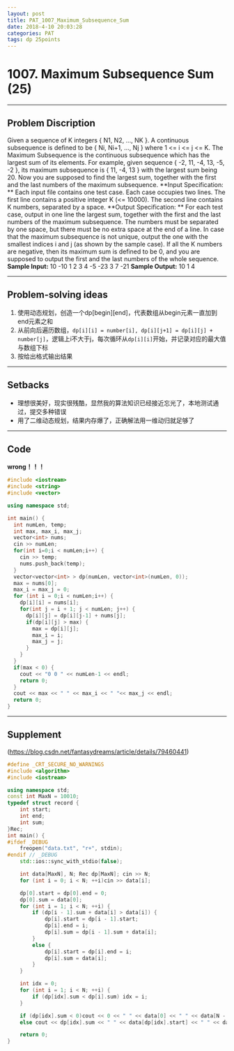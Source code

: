 ```yaml
---
layout: post
title: PAT_1007_Maximum_Subsequence_Sum
date: 2018-4-10 20:03:28
categories: PAT
tags: dp 25points
---
```


# 1007. Maximum Subsequence Sum (25)
*****
## Problem Discription
Given a sequence of K integers { N1, N2, ..., NK }. A continuous subsequence is defined to be { Ni, Ni+1, ..., Nj } where 1 <= i <= j <= K. The Maximum Subsequence is the continuous subsequence which has the largest sum of its elements. For example, given sequence { -2, 11, -4, 13, -5, -2 }, its maximum subsequence is { 11, -4, 13 } with the largest sum being 20.
Now you are supposed to find the largest sum, together with the first and the last numbers of the maximum subsequence. 
**Input Specification: **
Each input file contains one test case. Each case occupies two lines. The first line contains a positive integer K (<= 10000). The second line contains K numbers, separated by a space. 
**Output Specification: **
For each test case, output in one line the largest sum, together with the first and the last numbers of the maximum subsequence. The numbers must be separated by one space, but there must be no extra space at the end of a line. In case that the maximum subsequence is not unique, output the one with the smallest indices i and j (as shown by the sample case). If all the K numbers are negative, then its maximum sum is defined to be 0, and you are supposed to output the first and the last numbers of the whole sequence. 
**Sample Input:**
10
-10 1 2 3 4 -5 -23 3 7 -21
**Sample Output:**
10 1 4
*****
## Problem-solving ideas

1. 使用动态规划，创造一个dp[begin][end]，代表数组从begin元素一直加到end元素之和
2. 从前向后遍历数组，`dp[i][i] = number[i], dp[i][j+1] = dp[i][j] + number[j]`，逻辑上i不大于j，每次循环从`dp[i][i]`开始，并记录对应的最大值与数组下标
3. 按给出格式输出结果

*****
## Setbacks

* 理想很美好，现实很残酷，显然我的算法知识已经接近忘光了，本地测试通过，提交多种错误
* 用了二维动态规划，结果内存爆了，正确解法用一维动归就足够了

*****
## Code

**wrong！！！**
```cpp
#include <iostream>
#include <string>
#include <vector>

using namespace std;

int main() {
  int numLen, temp;
  int max, max_i, max_j;
  vector<int> nums;
  cin >> numLen;
  for(int i=0;i < numLen;i++) {
    cin >> temp;
    nums.push_back(temp);
  }
  vector<vector<int> > dp(numLen, vector<int>(numLen, 0));
  max = nums[0];
  max_i = max_j = 0;
  for (int i = 0;i < numLen;i++) {
    dp[i][i] = nums[i];
    for(int j = i + 1; j < numLen; j++) {
      dp[i][j] = dp[i][j-1] + nums[j];
      if(dp[i][j] > max) {
        max = dp[i][j];
        max_i = i;
        max_j = j;
      }
    }
  }
  if(max < 0) {
    cout << "0 0 " << numLen-1 << endl;
    return 0;
  }
  cout << max << " " << max_i << " "<< max_j << endl;
  return 0;
} 
```

*****
## Supplement

(https://blog.csdn.net/fantasydreams/article/details/79460441)
```cpp
#define _CRT_SECURE_NO_WARNINGS
#include <algorithm>
#include <iostream>

using namespace std;
const int MaxN = 10010;
typedef struct record {
    int start;
    int end;
    int sum;
}Rec;
int main() {
#ifdef _DEBUG
    freopen("data.txt", "r+", stdin);
#endif // _DEBUG
    std::ios::sync_with_stdio(false);

    int data[MaxN], N; Rec dp[MaxN]; cin >> N;
    for (int i = 0; i < N; ++i)cin >> data[i];

    dp[0].start = dp[0].end = 0;
    dp[0].sum = data[0];
    for (int i = 1; i < N; ++i) {
        if (dp[i - 1].sum + data[i] > data[i]) {
            dp[i].start = dp[i - 1].start;
            dp[i].end = i;
            dp[i].sum = dp[i - 1].sum + data[i];
        }
        else {
            dp[i].start = dp[i].end = i;
            dp[i].sum = data[i];
        }
    }

    int idx = 0;
    for (int i = 1; i < N; ++i) {
        if (dp[idx].sum < dp[i].sum) idx = i;
    }

    if (dp[idx].sum < 0)cout << 0 << " " << data[0] << " " << data[N - 1];
    else cout << dp[idx].sum << " " << data[dp[idx].start] << " " << data[dp[idx].end];

    return 0;
}
```

